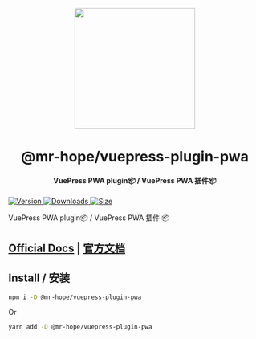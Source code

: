 <!-- markdownlint-disable -->
<p align="center">
  <img width="240" src="https://vuepress-theme-hope.mrhope.site/logo.svg" style="text-align: center;"/>
</p>
<h1 align="center">@mr-hope/vuepress-plugin-pwa</h1>
<h4 align="center">VuePress PWA plugin📦 / VuePress PWA 插件📦</h4>

[![Version](https://img.shields.io/npm/v/@mr-hope/vuepress-plugin-pwa.svg?style=flat-square&logo=npm) ![Downloads](https://img.shields.io/npm/dm/@mr-hope/vuepress-plugin-pwa.svg?style=flat-square&logo=npm) ![Size](https://img.shields.io/bundlephobia/min/@mr-hope/vuepress-plugin-pwa?style=flat-square&logo=npm)](https://www.npmjs.com/package/@mr-hope/vuepress-plugin-pwa)

<!-- markdownlint-restore -->

VuePress PWA plugin📦 / VuePress PWA 插件 📦

## [Official Docs](https://vuepress-theme-hope.mrhope.site/pwa/) | [官方文档](https://vuepress-theme-hope.mrhope.site/pwa/zh/)

## Install / 安装

```bash
npm i -D @mr-hope/vuepress-plugin-pwa
```

Or

```bash
yarn add -D @mr-hope/vuepress-plugin-pwa
```
